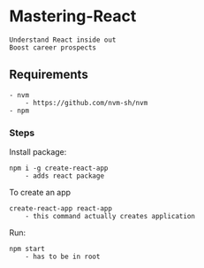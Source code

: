 # Mastering-React
    Understand React inside out 
    Boost career prospects 


## Requirements 

    - nvm
        - https://github.com/nvm-sh/nvm
    - npm


### Steps
Install package:
    
    npm i -g create-react-app 
        - adds react package

To create an app 

    create-react-app react-app
        - this command actually creates application

Run:

    npm start 
        - has to be in root 